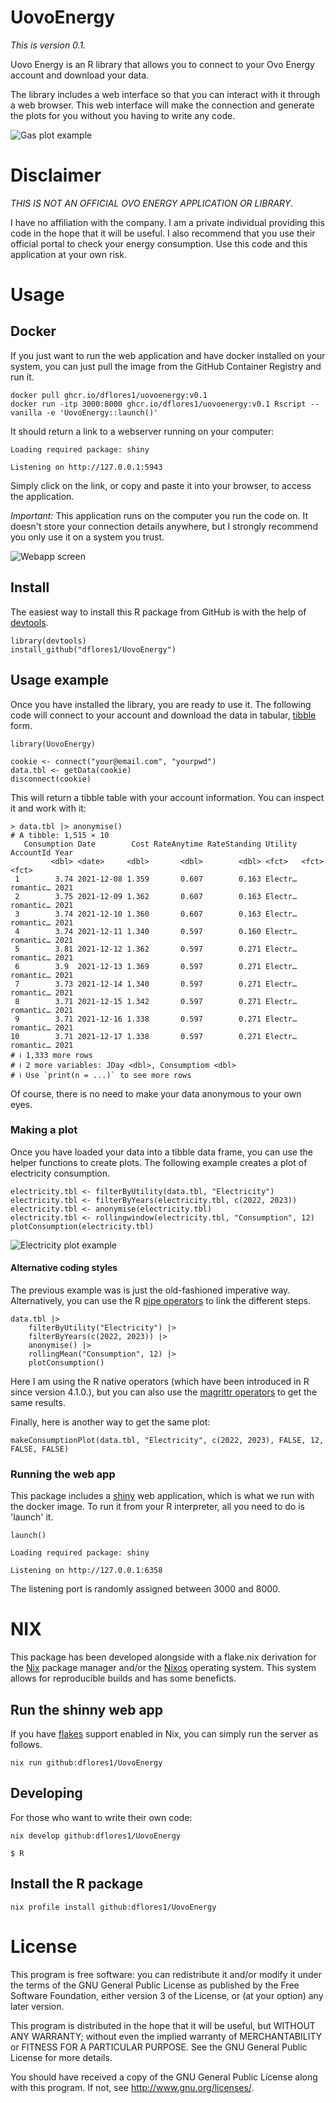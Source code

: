# UovoEnergy

_This is version 0.1._

Uovo Energy is an R library that allows you to connect to your Ovo Energy account and download your data.

The library includes a web interface so that you can interact with it through a web browser. This web interface will make the connection and generate the plots for you without you having to write any code.

![Gas plot example](https://github.com/dflores1/UovoEnergy/blob/main/images/gas-example.png?raw=true)

# Disclaimer

*THIS IS NOT AN OFFICIAL OVO ENERGY APPLICATION OR LIBRARY*.

I have no affiliation with the company. I am a private individual providing this code in the hope that it will be useful. I also recommend that you use their official portal to check your energy consumption. Use this code and this application at your own risk.

# Usage

## Docker

If you just want to run the web application and have docker installed on your system, you can just pull the image from the GitHub Container Registry and run it.

```
docker pull ghcr.io/dflores1/uovoenergy:v0.1
docker run -itp 3000:8000 ghcr.io/dflores1/uovoenergy:v0.1 Rscript --vanilla -e 'UovoEnergy::launch()'
```

It should return a link to a webserver running on your computer:

```
Loading required package: shiny

Listening on http://127.0.0.1:5943
```

Simply click on the link, or copy and paste it into your browser, to access the application.

*Important:* This application runs on the computer you run the code on. It doesn't store your connection details anywhere, but I strongly recommend you only use it on a system you trust.

![Webapp screen](https://github.com/dflores1/UovoEnergy/blob/main/images/webapp-example.png?raw=true)

## Install

The easiest way to install this R package from GitHub is with the help of [devtools](https://cran.r-project.org/web/packages/devtools/index.html).

```
library(devtools)
install_github("dflores1/UovoEnergy")
```

## Usage example

Once you have installed the library, you are ready to use it. The following code will connect to your account and download the data in tabular, [tibble](https://tibble.tidyverse.org) form.

```
library(UovoEnergy)

cookie <- connect("your@email.com", "yourpwd")
data.tbl <- getData(cookie)
disconnect(cookie)
```

This will return a tibble table with your account information. You can inspect it and work with it:

```
> data.tbl |> anonymise()
# A tibble: 1,515 × 10
   Consumption Date        Cost RateAnytime RateStanding Utility AccountId Year
         <dbl> <date>     <dbl>       <dbl>        <dbl> <fct>   <fct>     <fct>
 1        3.74 2021-12-08 1.359       0.607        0.163 Electr… romantic… 2021
 2        3.75 2021-12-09 1.362       0.607        0.163 Electr… romantic… 2021
 3        3.74 2021-12-10 1.360       0.607        0.163 Electr… romantic… 2021
 4        3.74 2021-12-11 1.340       0.597        0.160 Electr… romantic… 2021
 5        3.81 2021-12-12 1.362       0.597        0.271 Electr… romantic… 2021
 6        3.9  2021-12-13 1.369       0.597        0.271 Electr… romantic… 2021
 7        3.73 2021-12-14 1.340       0.597        0.271 Electr… romantic… 2021
 8        3.71 2021-12-15 1.342       0.597        0.271 Electr… romantic… 2021
 9        3.71 2021-12-16 1.338       0.597        0.271 Electr… romantic… 2021
10        3.71 2021-12-17 1.338       0.597        0.271 Electr… romantic… 2021
# ℹ 1,333 more rows
# ℹ 2 more variables: JDay <dbl>, Consumptiom <dbl>
# ℹ Use `print(n = ...)` to see more rows
```

Of course, there is no need to make your data anonymous to your own eyes.

### Making a plot

Once you have loaded your data into a tibble data frame, you can use the helper functions to create plots. The following example creates a plot of electricity consumption.

```
electricity.tbl <- filterByUtility(data.tbl, "Electricity")
electricity.tbl <- filterByYears(electricity.tbl, c(2022, 2023))
electricity.tbl <- anonymise(electricity.tbl)
electricity.tbl <- rollingwindow(electricity.tbl, "Consumption", 12)
plotConsumption(electricity.tbl)
```

![Electricity plot example](https://github.com/dflores1/UovoEnergy/blob/main/images/electricity-example.png?raw=true)

#### Alternative coding styles

The previous example was is just the old-fashioned imperative way. Alternatively, you can use the R [pipe operators](https://www.r-bloggers.com/2021/05/the-new-r-pipe/) to link the different steps.


```
data.tbl |>
	filterByUtility("Electricity") |>
	filterByYears(c(2022, 2023)) |>
	anonymise() |>
	rollingMean("Consumption", 12) |>
	plotConsumption()
```

Here I am using the R native operators (which have been introduced in R since version 4.1.0.), but you can also use the [magrittr operators](https://magrittr.tidyverse.org) to get the same results.


Finally, here is another way to get the same plot:

```
makeConsumptionPlot(data.tbl, "Electricity", c(2022, 2023), FALSE, 12, FALSE, FALSE)
```

### Running the web app

This package includes a [shiny](https://shiny.posit.co) web application, which is what we run with the docker image. To run it from your R interpreter, all you need to do is 'launch' it.

```
launch()
```

```
Loading required package: shiny

Listening on http://127.0.0.1:6358
```

The listening port is randomly assigned between 3000 and 8000.

# NIX

This package has been developed alongside with a flake.nix derivation for the [Nix](https://github.com/NixOS/nix) package manager and/or the [Nixos](https://nixos.org) operating system. This system allows for reproducible builds and has some beneficts.

## Run the shinny web app

If you have [flakes](https://nixos.wiki/wiki/Flakes) support enabled in Nix, you can simply run the server as follows.

```
nix run github:dflores1/UovoEnergy
```

## Developing

For those who want to write their own code:

```
nix develop github:dflores1/UovoEnergy

$ R
```

## Install the R package

```
nix profile install github:dflores1/UovoEnergy
```

# License

This program is free software: you can redistribute it and/or modify
it under the terms of the GNU General Public License as published by
the Free Software Foundation, either version 3 of the License, or
(at your option) any later version.

This program is distributed in the hope that it will be useful,
but WITHOUT ANY WARRANTY; without even the implied warranty of
MERCHANTABILITY or FITNESS FOR A PARTICULAR PURPOSE.  See the
GNU General Public License for more details.

You should have received a copy of the GNU General Public License
along with this program.  If not, see [<http://www.gnu.org/licenses/>](http://www.gnu.org/licenses/).
